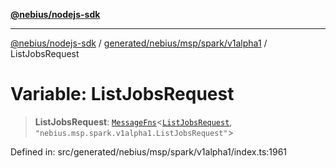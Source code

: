 [**@nebius/nodejs-sdk**](../../../../../../README.md)

***

[@nebius/nodejs-sdk](../../../../../../README.md) / [generated/nebius/msp/spark/v1alpha1](../README.md) / ListJobsRequest

# Variable: ListJobsRequest

> **ListJobsRequest**: [`MessageFns`](../../../../../../runtime/protos/core/interfaces/MessageFns.md)\<[`ListJobsRequest`](../interfaces/ListJobsRequest.md), `"nebius.msp.spark.v1alpha1.ListJobsRequest"`\>

Defined in: src/generated/nebius/msp/spark/v1alpha1/index.ts:1961
